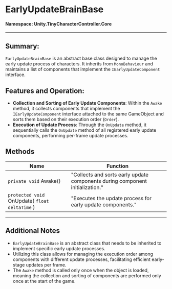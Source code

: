 ﻿# EarlyUpdateBrainBase

#### **Namespace**: Unity.TinyCharacterController.Core
---

## Summary:
`EarlyUpdateBrainBase` is an abstract base class designed to manage the early update process of characters. It inherits from `MonoBehaviour` and maintains a list of components that implement the `IEarlyUpdateComponent` interface.

## Features and Operation:
- **Collection and Sorting of Early Update Components**: Within the `Awake` method, it collects components that implement the `IEarlyUpdateComponent` interface attached to the same GameObject and sorts them based on their execution order (`Order`).
- **Execution of Update Process**: Through the `OnUpdate` method, it sequentially calls the `OnUpdate` method of all registered early update components, performing per-frame update processes.

## Methods
| Name | Function |
|------------------|------|
|  ``private void`` Awake()  | "Collects and sorts early update components during component initialization." |
|  ``protected void`` OnUpdate( ``float deltaTime`` )  | "Executes the update process for early update components." |

---
## Additional Notes
- `EarlyUpdateBrainBase` is an abstract class that needs to be inherited to implement specific early update processes.
- Utilizing this class allows for managing the execution order among components with different update processes, facilitating efficient early-stage updates per frame.
- The `Awake` method is called only once when the object is loaded, meaning the collection and sorting of components are performed only once at the start of the game.